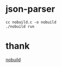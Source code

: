# json-parser

    cc nobuild.c -o nobuild
    ./nobuild run

# thank

[nobuild](https://github.com/tsoding/nobuild)  